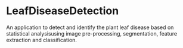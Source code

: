 # LeafDiseaseDetection
An application to detect and identify the plant leaf disease based on statistical analysisusing image pre-processing, segmentation, feature extraction and classification.
